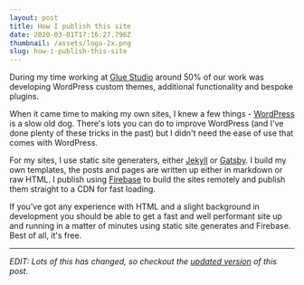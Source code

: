 ```yaml
---
layout: post
title: How I publish this site
date: 2020-03-01T17:16:27.796Z
thumbnail: /assets/logo-2x.png
slug: how-i-publish-this-site
---
```

During my time working at [Glue Studio](https://gluestudio.co.uk) around 50% of our work was developing WordPress custom themes, additional functionality and bespoke plugins.

When it came time to making my own sites, I knew a few things - [WordPress](https://wordpress.org) is a slow old dog. There's lots you can do to improve WordPress (and I've done plenty of these tricks in the past) but I didn't need the ease of use that comes with WordPress. 

For my sites, I use static site generaters, either [Jekyll](http://jekyllrb.com) or [Gatsby](https://gatsbyjs.com). I build my own templates, the posts and pages are written up either in markdown or raw HTML. I publish using [Firebase](https://firebase.google.com) to build the sites remotely and publish them straight to a CDN for fast loading. 

If you've got any experience with HTML and a slight background in development you should be able to get a fast and well performant site up and running in a matter of minutes using static site generates and Firebase. Best of all, it's free.

--- 

*EDIT: Lots of this has changed, so checkout the [updated version](/how-i-publish-this-site-2) of this post.*